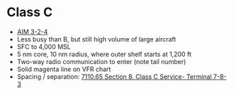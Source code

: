 # Class C

* [AIM 3-2-4](https://www.faa.gov/air_traffic/publications/atpubs/aim_html/chap3_section_2.html#$paragraph3-2-4)
* Less busy than B, but still high volume of large aircraft
* SFC to 4,000 MSL
* 5 nm core, 10 nm radius, where outer shelf starts at 1,200 ft
* Two-way radio communication to enter (note tail number)
* Solid magenta line on VFR chart
* Spacing / separation: [7110.65 Section 8. Class C Service- Terminal 7-8-3](https://www.faa.gov/air_traffic/publications/atpubs/atc_html/chap7_section_8.html)
